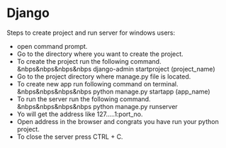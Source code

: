 # Django

Steps to create project and run server for windows users:
- open command prompt.
- Go to the directory where you want to create the project.
- To create the project run the following command.<br>
  &nbps&nbps&nbps&nbps django-admin startproject (project_name)
- Go to the project directory where manage.py file is located.
- To create new app run following command on terminal.<br>
  &nbps&nbps&nbps&nbps python manage.py startapp (app_name)  
- To run the server run the following command.<br>
  &nbps&nbps&nbps&nbps python manage.py runserver
- Yo will get the address like 127.....1:port_no.
- Open address in the browser and congrats you have run your python project.
- To close the server press CTRL + C.
